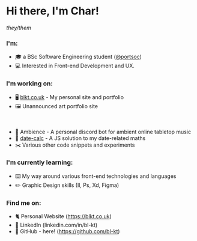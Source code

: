 # **Hi there, I'm Char!**

*they/them*

### **I'm**:
- 🎓 a BSc Software Engineering student ([@portsoc](httpsL//github.com/portsoc))
- 💻 Interested in Front-end Development and UX.

### **I'm working on**:
- 🖥️ [blkt.co.uk](https://blkt.co.uk) - My personal site and portfolio  
- 🖼️ Unannounced art portfolio site 

<br>

- 🎵 Ambience - A personal discord bot for ambient online tabletop music
- 📅 [date-calc](https://blkt.co.uk/date-calc/) - A JS solution to my date-related maths
- ✂️ Various other code snippets and experiments

### **I'm currently learning**:
- ⌨️ My way around various front-end technologies and languages
- ✏️ Graphic Design skills (Il, Ps, Xd, Figma)

### **Find me on**:

- 🐈 Personal Website (https://blkt.co.uk)
- 👔 LinkedIn (linkedin.com/in/bl-kt)
- 💾 GitHub - here! (https://github.com/bl-kt)

